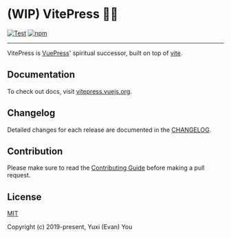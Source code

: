 # (WIP) VitePress 📝💨

[![Test](https://github.com/vuejs/vitepress/workflows/Test/badge.svg)](https://github.com/vuejs/vitepress/actions)
[![npm](https://img.shields.io/npm/v/vitepress)](https://www.npmjs.com/package/vitepress)

---

VitePress is [VuePress](http://vuepress.vuejs.org/)' spiritual successor, built on top of [vite](https://github.com/vuejs/vite).

## Documentation

To check out docs, visit [vitepress.vuejs.org](https://vitepress.vuejs.org).

## Changelog

Detailed changes for each release are documented in the [CHANGELOG](https://github.com/vuejs/vitepress/blob/master/CHANGELOG.md).

## Contribution

Please make sure to read the [Contributing Guide](./.github/contributing.md) before making a pull request.

## License

[MIT](https://opensource.org/licenses/MIT)

Copyright (c) 2019-present, Yuxi (Evan) You
